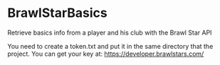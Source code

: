 # BrawlStarBasics
Retrieve basics info from a player and his club with the Brawl Star API

You need to create a token.txt and put it in the same directory that the project.
You can get your key at: https://developer.brawlstars.com/
